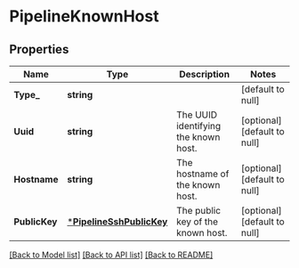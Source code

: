 # PipelineKnownHost

## Properties
Name | Type | Description | Notes
------------ | ------------- | ------------- | -------------
**Type_** | **string** |  | [default to null]
**Uuid** | **string** | The UUID identifying the known host. | [optional] [default to null]
**Hostname** | **string** | The hostname of the known host. | [optional] [default to null]
**PublicKey** | [***PipelineSshPublicKey**](pipeline_ssh_public_key.md) | The public key of the known host. | [optional] [default to null]

[[Back to Model list]](../README.md#documentation-for-models) [[Back to API list]](../README.md#documentation-for-api-endpoints) [[Back to README]](../README.md)


